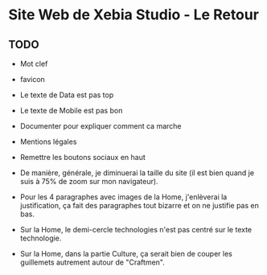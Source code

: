 Site Web de Xebia Studio - Le Retour
====================================



TODO
----

  * Mot clef
  * favicon

  * Le texte de Data est pas top
  * Le texte de Mobile est pas bon

  * Documenter pour expliquer comment ca marche
  * Mentions légales
  * Remettre les boutons sociaux en haut

  - De manière, générale, je diminuerai la taille du site (il est bien quand je suis à 75% de zoom sur mon navigateur).


  - Pour les 4 paragraphes avec images de la Home, j'enlèverai la justification, ça fait des paragraphes tout bizarre et on ne justifie pas en bas.
  - Sur la Home, le demi-cercle technologies n'est pas centré sur le texte technologie.
  - Sur la Home, dans la partie Culture, ça serait bien de couper les guillemets autrement autour de "Craftmen".













